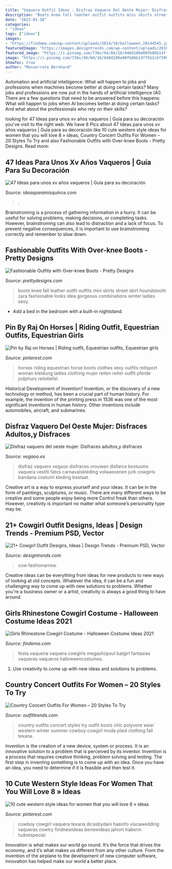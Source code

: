 ```yaml
---
title: "Vaquera Outfit Ideas : Disfraz Vaquero Del Oeste Mujer: Disfraces Adultos,y Disfraces"
description: "Boots knee fall leather outfit outfits mini skirts street skirt houndstooth zara fashionable looks idea gorgeous combinations winter ladies sexy"
date: "2023-01-18"
categories:
- "ideas"
tags: ["ideas"]
images:
- "https://findema.com/wp-content/uploads/2014/10/halloween_20144545.jpg"
featuredImage: "https://images.designtrends.com/wp-content/uploads/2016/03/24121316/Awesome-Cowgirl-Outfit.jpg"
featured_image: "https://i.pinimg.com/736x/94/0d/18/940d180e00fb86b14ff5b1cbf396c595.jpg"
image: "https://i.pinimg.com/736x/94/0d/18/940d180e00fb86b14ff5b1cbf396c595.jpg"
ShowToc: true
author: "Monserrate Bernhard"
---
```



Automation and artificial intelligence: What will happen to jobs and professions when machines become better at doing certain tasks?
Many jobs and professions are now put in the hands of artificial intelligence (AI). There are a few questions that need to be answered before this happens: What will happen to jobs when AI becomes better at doing certain tasks? And what about the professionals who rely on their skills?

	

		
looking for 47 Ideas para unos xv años vaqueros | Guía para su decoración you've visit to the right web. We have 8 Pics about 47 Ideas para unos xv años vaqueros | Guía para su decoración like 10 cute western style ideas for women that you will love 8 » ideas, Country Concert Outfits For Women – 20 Styles To Try and also Fashionable Outfits with Over-knee Boots - Pretty Designs. Read more:
		
    
## 47 Ideas Para Unos Xv Años Vaqueros | Guía Para Su Decoración

<img loading=lazy src="https://ideasparamisquince.com/wp-content/uploads/2016/02/ideas-para-fiesta-de-quinceanera-vaquera-19-1.jpg" onerror="this.onerror=null;this.src='https://tse2.mm.bing.net/th?id=OIP.Kd4YCeqNCbWQUuERYPq1NwAAAA&amp;pid=15.1';" alt="47 Ideas para unos xv años vaqueros | Guía para su decoración">

_Source: ideasparamisquince.com_

>. 

	

Brainstroming is a process of gathering information in a hurry. It can be useful for solving problems, making decisions, or completing tasks. However, brainstroming can also lead to distraction and a lack of focus. To prevent negative consequences, it is important to use brainstroming correctly and remember to slow down.

    
## Fashionable Outfits With Over-knee Boots - Pretty Designs

<img loading=lazy src="http://www.prettydesigns.com/wp-content/uploads/2014/10/Gorgeous-Fall-Outfit-Idea-with-Over-Knee-Boots.jpg" onerror="this.onerror=null;this.src='https://tse3.mm.bing.net/th?id=OIP.ORPRV6Y87GSIHhr3sm36mQHaK2&amp;pid=15.1';" alt="Fashionable Outfits with Over-knee Boots - Pretty Designs">

_Source: prettydesigns.com_

>boots knee fall leather outfit outfits mini skirts street skirt houndstooth zara fashionable looks idea gorgeous combinations winter ladies sexy. 

	

- Add a bed in the bedroom with a built-in nightstand.

    
## Pin By Raj On Horses | Riding Outfit, Equestrian Outfits, Equestrian Girls

<img loading=lazy src="https://i.pinimg.com/736x/5f/14/39/5f1439cc0311d4588a4fcc20cf23bd23.jpg" onerror="this.onerror=null;this.src='https://tse4.mm.bing.net/th?id=OIP.EZ2XkiAwheUKNPvtdTox-wDpEL&amp;pid=15.1';" alt="Pin by Raj on Horses | Riding outfit, Equestrian outfits, Equestrian girls">

_Source: pinterest.com_

>horses riding equestrian horse boots clothes sexy outfits reitsport woman kleidung ladies clothing mujer reiten reiter outfit pferde jodphurs reitstiefel. 

	

Historical Development of Invention?
Invention, or the discovery of a new technology or method, has been a crucial part of human history. For example, the invention of the printing press in 1536 was one of the most significant inventions in human history. Other inventions include automobiles, aircraft, and submarines.

    
## Disfraz Vaquero Del Oeste Mujer: Disfraces Adultos,y Disfraces

<img loading=lazy src="https://cdn.vegaoo.es/images/rep_art/gra/229/6/229608/disfraz-vaquero-del-oeste-mujer.jpg" onerror="this.onerror=null;this.src='https://tse2.mm.bing.net/th?id=OIP.RLIXYYXlVyqnVOwx2rH7OAHaM-&amp;pid=15.1';" alt="Disfraz vaquero del oeste mujer: Disfraces adultos,y disfraces">

_Source: vegaoo.es_

>disfraz vaquero vegaoo disfraces vrouwen disfarce kostuums vaquera vestiti fatos carnavalskleding volwassenen jurk cowgirls bandana costumi kleding bestaat. 

	

Creative art is a way to express yourself and your ideas. It can be in the form of paintings, sculptures, or music. There are many different ways to be creative and some people enjoy being more Control freak than others. However, creativity is important no matter what someone’s personality type may be.

    
## 21+ Cowgirl Outfit Designs, Ideas | Design Trends - Premium PSD, Vector

<img loading=lazy src="https://images.designtrends.com/wp-content/uploads/2016/03/24121316/Awesome-Cowgirl-Outfit.jpg" onerror="this.onerror=null;this.src='https://tse1.mm.bing.net/th?id=OIP.ViDfDcHt_IFfGL6KjaD8fwHaHa&amp;pid=15.1';" alt="21+ Cowgirl Outfit Designs, Ideas | Design Trends - Premium PSD, Vector">

_Source: designtrends.com_

>cow fashionarrow. 

	

Creative ideas can be everything from ideas for new products to new ways of looking at old concepts. Whatever the idea, it can be a fun and challenging way to come up with new solutions to problems. Whether you're a business owner or a artist, creativity is always a good thing to have around.

    
## Girls Rhinestone Cowgirl Costume - Halloween Costume Ideas 2021

<img loading=lazy src="https://findema.com/wp-content/uploads/2014/10/halloween_20144545.jpg" onerror="this.onerror=null;this.src='https://tse4.mm.bing.net/th?id=OIP.XFCm4ci1UezMgJjDZd_hNQHaKl&amp;pid=15.1';" alt="Girls Rhinestone Cowgirl Costume - Halloween Costume Ideas 2021">

_Source: findema.com_

>festa vaqueira vaquera cowgirls megashopsul batgirl fantasias vaqueras vaqueros halloweencostumes. 

	

1. Use creativity to come up with new ideas and solutions to problems.

    
## Country Concert Outfits For Women – 20 Styles To Try

<img loading=lazy src="http://www.outfittrends.com/wp-content/uploads/2016/07/f1bb6ca76c1b20fefe2881337664c855.jpg" onerror="this.onerror=null;this.src='https://tse3.mm.bing.net/th?id=OIP.lUIqh2NlSMPqudOuw8E08AHaKh&amp;pid=15.1';" alt="Country Concert Outfits For Women – 20 Styles To Try">

_Source: outfittrends.com_

>country outfits concert styles try outfit boots chic polyvore wear western winter summer cowboy cowgirl moda plaid clothing fall texana. 

	

Invention is the creation of a new device, system or process. It is an innovative solution to a problem that is perceived by its inventor. Invention is a process that requires creative thinking, problem solving and testing. The first step in inventing something is to come up with an idea. Once you have an idea, you need to determine if it is feasible and then test it.

    
## 10 Cute Western Style Ideas For Women That You Will Love 8 » Ideas

<img loading=lazy src="https://i.pinimg.com/736x/94/0d/18/940d180e00fb86b14ff5b1cbf396c595.jpg" onerror="this.onerror=null;this.src='https://tse3.mm.bing.net/th?id=OIP.h79DdQRPIfTNDR4E2ewbVAHaLH&amp;pid=15.1';" alt="10 cute western style ideas for women that you will love 8 » ideas">

_Source: pinterest.com_

>cowboy cowgirl vaquera texana dicasbydani hasinfo viscawedding vaqueras cowtry findnewideas benewideas jahom haberm tudoespecial. 

	

Innovation is what makes our world go round. It’s the force that drives the economy, and it’s what makes us different from any other culture. From the invention of the airplane to the development of new computer software, innovation has helped make our world a better place.

